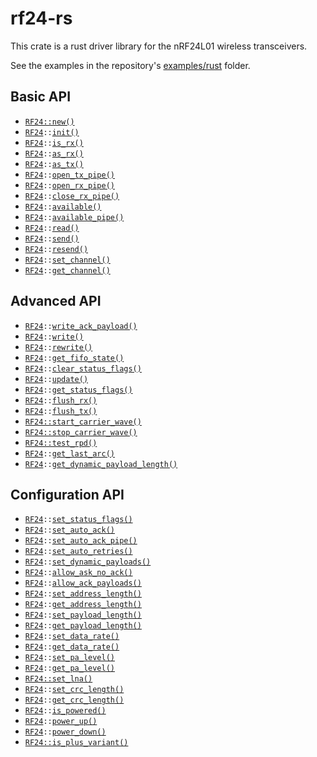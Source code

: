 # rf24-rs

This crate is a rust driver library for the nRF24L01 wireless transceivers.

See the examples in the repository's [examples/rust](https://github.com/nRF24/rf24-rs/blob/main/examples/rust) folder.

[rf24-struct]: struct@crate::radio::RF24

## Basic API

- [`RF24::new()`](fn@crate::radio::RF24::new)
- [`RF24`][rf24-struct]`::`[`init()`](fn@crate::radio::prelude::EsbRadio::init)
- [`RF24`][rf24-struct]`::`[`is_rx()`](fn@crate::radio::prelude::EsbRadio::is_rx)
- [`RF24`][rf24-struct]`::`[`as_rx()`](fn@crate::radio::prelude::EsbRadio::as_rx)
- [`RF24`][rf24-struct]`::`[`as_tx()`](fn@crate::radio::prelude::EsbRadio::as_tx)
- [`RF24`][rf24-struct]`::`[`open_tx_pipe()`](fn@crate::radio::prelude::EsbPipe::open_tx_pipe)
- [`RF24`][rf24-struct]`::`[`open_rx_pipe()`](fn@crate::radio::prelude::EsbPipe::open_rx_pipe)
- [`RF24`][rf24-struct]`::`[`close_rx_pipe()`](fn@crate::radio::prelude::EsbPipe::close_rx_pipe)
- [`RF24`][rf24-struct]`::`[`available()`](fn@crate::radio::prelude::EsbFifo::available)
- [`RF24`][rf24-struct]`::`[`available_pipe()`](fn@crate::radio::prelude::EsbFifo::available_pipe)
- [`RF24`][rf24-struct]`::`[`read()`](fn@crate::radio::prelude::EsbRadio::read)
- [`RF24`][rf24-struct]`::`[`send()`](fn@crate::radio::prelude::EsbRadio::send)
- [`RF24`][rf24-struct]`::`[`resend()`](fn@crate::radio::prelude::EsbRadio::resend)
- [`RF24`][rf24-struct]`::`[`set_channel()`](fn@crate::radio::prelude::EsbChannel::set_channel)
- [`RF24`][rf24-struct]`::`[`get_channel()`](fn@crate::radio::prelude::EsbChannel::get_channel)

## Advanced API

- [`RF24`][rf24-struct]`::`[`write_ack_payload()`](fn@crate::radio::prelude::EsbAutoAck::write_ack_payload)
- [`RF24`][rf24-struct]`::`[`write()`](fn@crate::radio::prelude::EsbRadio::write)
- [`RF24`][rf24-struct]`::`[`rewrite()`](fn@crate::radio::prelude::EsbRadio::rewrite)
- [`RF24`][rf24-struct]`::`[`get_fifo_state()`](fn@crate::radio::prelude::EsbFifo::get_fifo_state)
- [`RF24`][rf24-struct]`::`[`clear_status_flags()`](fn@crate::radio::prelude::EsbStatus::clear_status_flags)
- [`RF24`][rf24-struct]`::`[`update()`](fn@crate::radio::prelude::EsbStatus::update)
- [`RF24`][rf24-struct]`::`[`get_status_flags()`](fn@crate::radio::prelude::EsbStatus::get_status_flags)
- [`RF24`][rf24-struct]`::`[`flush_rx()`](fn@crate::radio::prelude::EsbFifo::flush_rx)
- [`RF24`][rf24-struct]`::`[`flush_tx()`](fn@crate::radio::prelude::EsbFifo::flush_tx)
- [`RF24::start_carrier_wave()`](fn@crate::radio::RF24::start_carrier_wave)
- [`RF24::stop_carrier_wave()`](fn@crate::radio::RF24::stop_carrier_wave)
- [`RF24::test_rpd()`](fn@crate::radio::RF24::test_rpd)
- [`RF24`][rf24-struct]`::`[`get_last_arc()`](fn@crate::radio::prelude::EsbRadio::get_last_arc)
- [`RF24`][rf24-struct]`::`[`get_dynamic_payload_length()`](fn@crate::radio::prelude::EsbPayloadLength::get_dynamic_payload_length)

## Configuration API

- [`RF24`][rf24-struct]`::`[`set_status_flags()`](fn@crate::radio::prelude::EsbStatus::set_status_flags)
- [`RF24`][rf24-struct]`::`[`set_auto_ack()`](fn@crate::radio::prelude::EsbAutoAck::set_auto_ack)
- [`RF24`][rf24-struct]`::`[`set_auto_ack_pipe()`](fn@crate::radio::prelude::EsbAutoAck::set_auto_ack_pipe)
- [`RF24`][rf24-struct]`::`[`set_auto_retries()`](fn@crate::radio::prelude::EsbAutoAck::set_auto_retries)
- [`RF24`][rf24-struct]`::`[`set_dynamic_payloads()`](fn@crate::radio::prelude::EsbPayloadLength::set_dynamic_payloads)
- [`RF24`][rf24-struct]`::`[`allow_ask_no_ack()`](fn@crate::radio::prelude::EsbAutoAck::allow_ask_no_ack)
- [`RF24`][rf24-struct]`::`[`allow_ack_payloads()`](fn@crate::radio::prelude::EsbAutoAck::allow_ack_payloads)
- [`RF24`][rf24-struct]`::`[`set_address_length()`](fn@crate::radio::prelude::EsbPipe::set_address_length)
- [`RF24`][rf24-struct]`::`[`get_address_length()`](fn@crate::radio::prelude::EsbPipe::get_address_length)
- [`RF24`][rf24-struct]`::`[`set_payload_length()`](fn@crate::radio::prelude::EsbPayloadLength::set_payload_length)
- [`RF24`][rf24-struct]`::`[`get_payload_length()`](fn@crate::radio::prelude::EsbPayloadLength::get_payload_length)
- [`RF24`][rf24-struct]`::`[`set_data_rate()`](fn@crate::radio::prelude::EsbDataRate::set_data_rate)
- [`RF24`][rf24-struct]`::`[`get_data_rate()`](fn@crate::radio::prelude::EsbDataRate::get_data_rate)
- [`RF24`][rf24-struct]`::`[`set_pa_level()`](fn@crate::radio::prelude::EsbPaLevel::set_pa_level)
- [`RF24`][rf24-struct]`::`[`get_pa_level()`](fn@crate::radio::prelude::EsbPaLevel::get_pa_level)
- [`RF24::set_lna()`](fn@crate::radio::RF24::set_lna)
- [`RF24`][rf24-struct]`::`[`set_crc_length()`](fn@crate::radio::prelude::EsbCrcLength::set_crc_length)
- [`RF24`][rf24-struct]`::`[`get_crc_length()`](fn@crate::radio::prelude::EsbCrcLength::get_crc_length)
- [`RF24`][rf24-struct]`::`[`is_powered()`](fn@crate::radio::prelude::EsbPower::is_powered)
- [`RF24`][rf24-struct]`::`[`power_up()`](fn@crate::radio::prelude::EsbPower::power_up)
- [`RF24`][rf24-struct]`::`[`power_down()`](fn@crate::radio::prelude::EsbPower::power_down)
- [`RF24::is_plus_variant()`](fn@crate::radio::RF24::is_plus_variant)
